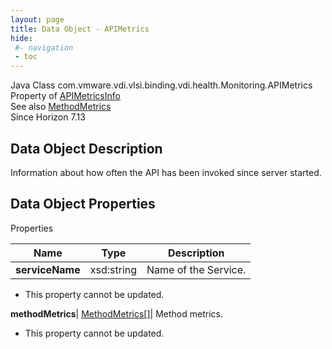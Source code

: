 ```yaml
---
layout: page
title: Data Object - APIMetrics
hide:
 #- navigation
 - toc
---
```






Java Class
    com.vmware.vdi.vlsi.binding.vdi.health.Monitoring.APIMetrics  
Property of
     [APIMetricsInfo](vdi.health.Monitoring.APIMetricsInfo.md#field_detail)  
See also
     [MethodMetrics](vdi.health.Monitoring.MethodMetrics.md)  
Since 
    Horizon 7.13

## Data Object Description 

Information about how often the API has been invoked since server started. 

## Data Object Properties

Properties

Name |  Type |  Description   
---|---|---  
**serviceName**|  xsd:string|  Name of the Service.   


* This property cannot be updated.

  
**methodMetrics**| [MethodMetrics[]](vdi.health.Monitoring.MethodMetrics.md)|  Method metrics.   


* This property cannot be updated.

  
  
  
   
  
  

